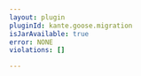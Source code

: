 ```yaml
---
layout: plugin
pluginId: kante.goose.migration
isJarAvailable: true
error: NONE
violations: []

---
```

